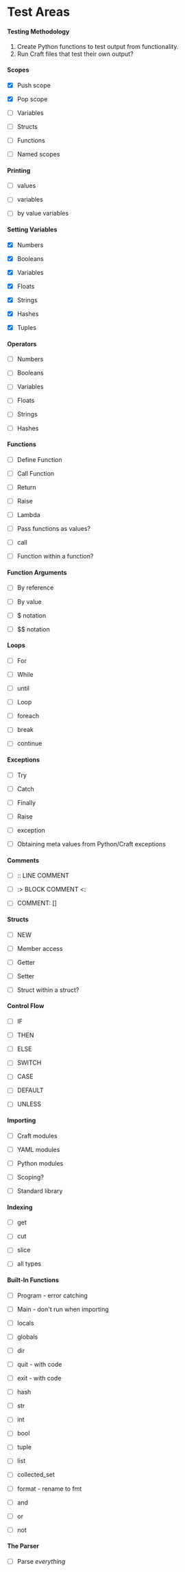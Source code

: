 # Test Areas

#### Testing Methodology

1. Create Python functions to test output from functionality.
2. Run Craft files that test their own output?



#### Scopes

- [x] Push scope
- [x] Pop scope
- [ ] Variables
- [ ] Structs
- [ ] Functions
- [ ] Named scopes



#### Printing

- [ ] values
- [ ] variables
- [ ] by value variables



#### Setting Variables

- [x] Numbers
- [x] Booleans
- [x] Variables
- [x] Floats
- [x] Strings
- [x] Hashes
- [x] Tuples



#### Operators

- [ ] Numbers
- [ ] Booleans
- [ ] Variables
- [ ] Floats
- [ ] Strings
- [ ] Hashes



#### Functions

- [ ] Define Function
- [ ] Call Function
- [ ] Return
- [ ] Raise
- [ ] Lambda
- [ ] Pass functions as values?
- [ ] call
- [ ] Function within a function?



#### Function Arguments

- [ ] By reference
- [ ] By value
- [ ] $ notation
- [ ] $$ notation



#### Loops

- [ ] For
- [ ] While
- [ ] until
- [ ] Loop
- [ ] foreach
- [ ] break
- [ ] continue



#### Exceptions

- [ ] Try
- [ ] Catch
- [ ] Finally
- [ ] Raise
- [ ] exception
- [ ] Obtaining meta values from Python/Craft exceptions



#### Comments

- [ ] :: LINE COMMENT
- [ ] :> BLOCK COMMENT <:
- [ ] COMMENT: []



#### Structs

- [ ] NEW
- [ ] Member access
- [ ] Getter
- [ ] Setter
- [ ] Struct within a struct?



#### Control Flow

- [ ] IF
- [ ] THEN
- [ ] ELSE
- [ ] SWITCH
- [ ] CASE
- [ ] DEFAULT
- [ ] UNLESS



#### Importing

- [ ] Craft modules
- [ ] YAML modules
- [ ] Python modules
- [ ] Scoping?
- [ ] Standard library



#### Indexing

- [ ] get
- [ ] cut
- [ ] slice
- [ ] all types



#### Built-In Functions

- [ ] Program - error catching
- [ ] Main - don't run when importing
- [ ] locals
- [ ] globals
- [ ] dir
- [ ] quit - with code
- [ ] exit - with code
- [ ] hash
- [ ] str
- [ ] int
- [ ] bool
- [ ] tuple
- [ ] list
- [ ] collected_set
- [ ] format - rename to fmt
- [ ] and
- [ ] or
- [ ] not



#### The Parser

- [ ] Parse *everything*